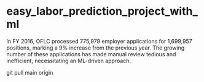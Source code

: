 # easy_labor_prediction_project_with_ml
In FY 2016, OFLC processed  775,979 employer applications  for  1,699,957 positions, marking a  9% increase from the previous year. The growing number of these applications has made manual review tedious and inefficient, necessitating an ML-driven approach.


git pull main origin
